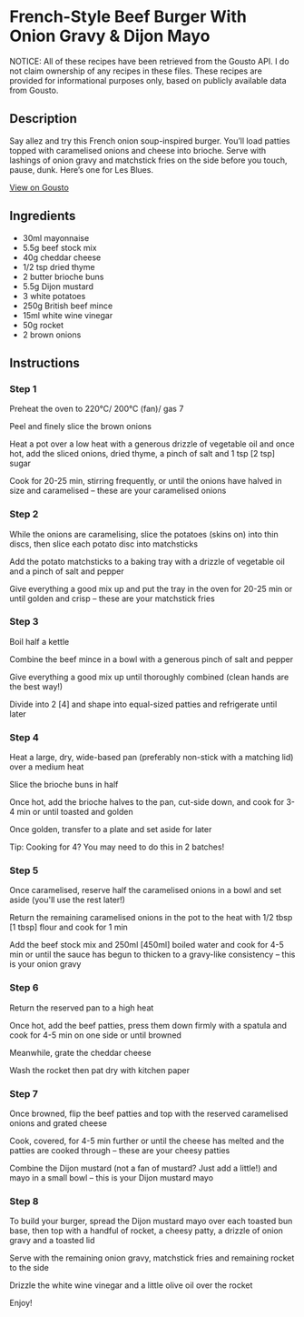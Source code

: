 # French-Style Beef Burger With Onion Gravy & Dijon Mayo

NOTICE: All of these recipes have been retrieved from the Gousto API. I do not claim ownership of any recipes in these files. These recipes are provided for informational purposes only, based on publicly available data from Gousto.

## Description

Say allez and try this French onion soup-inspired burger. You’ll load patties topped with caramelised onions and cheese into brioche. Serve with lashings of onion gravy and matchstick fries on the side before you touch, pause, dunk. Here’s one for Les Blues.

[View on Gousto](https://www.gousto.co.uk/recipes/cookbook/french-onion-beef-burger-with-onion-gravy-dijon-mayo)

## Ingredients

- 30ml mayonnaise
- 5.5g beef stock mix
- 40g cheddar cheese
- 1/2 tsp dried thyme
- 2 butter brioche buns
- 5.5g Dijon mustard
- 3 white potatoes
- 250g British beef mince
- 15ml white wine vinegar
- 50g rocket
- 2 brown onions

## Instructions


### Step 1

Preheat the oven to 220°C/ 200°C (fan)/ gas 7

Peel and finely slice the brown onions

Heat a pot over a low heat with a generous drizzle of vegetable oil and once hot, add the sliced onions, dried thyme, a pinch of salt and 1 tsp <span class="text-danger">[2 tsp]</span> sugar

Cook for 20-25 min, stirring frequently, or until the onions have halved in size and caramelised – these are your caramelised onions


### Step 2

While the onions are caramelising, slice the potatoes (skins on) into thin discs, then slice each potato disc into matchsticks

Add the potato matchsticks to a baking tray with a drizzle of vegetable oil and a pinch of salt and pepper

Give everything a good mix up and put the tray in the oven for 20-25 min or until golden and crisp – these are your matchstick fries


### Step 3

Boil half a kettle

Combine the beef mince in a bowl with a generous pinch of salt and pepper

Give everything a good mix up until thoroughly combined (clean hands are the best way!)

Divide into 2<span class="text-danger"> [4]</span> and shape into equal-sized patties and refrigerate until later


### Step 4

Heat a large, dry, wide-based pan (preferably non-stick with a matching lid) over a medium heat

Slice the brioche buns in half

Once hot, add the brioche halves to the pan, cut-side down, and cook for 3-4 min or until toasted and golden

Once golden, transfer to a plate and set aside for later

Tip: Cooking for 4? You may need to do this in 2 batches!


### Step 5

Once caramelised, reserve half the caramelised onions in a bowl and set aside (you'll use the rest later!)

Return the remaining caramelised onions in the pot to the heat with 1/2 tbsp <span class="text-danger">[1 tbsp] </span>flour and cook for 1 min

Add the beef stock mix and 250ml <span class="text-danger">[450ml]</span> boiled water and cook for 4-5 min or until the sauce has begun to thicken to a gravy-like consistency – this is your onion gravy


### Step 6

Return the reserved pan to a high heat

Once hot, add the beef patties, press them down firmly with a spatula and cook for 4-5 min on one side or until browned

Meanwhile, grate the cheddar cheese

Wash the rocket then pat dry with kitchen paper


### Step 7

Once browned, flip the beef patties and top with the reserved caramelised onions and grated cheese

Cook, covered, for 4-5 min further or until the cheese has melted and the patties are cooked through – these are your cheesy patties

Combine the Dijon mustard (not a fan of mustard? Just add a little!) and mayo in a small bowl – this is your Dijon mustard mayo

### Step 8

To build your burger, spread the Dijon mustard mayo over each toasted bun base,  then top with a handful of rocket, a cheesy patty, a drizzle of onion gravy and a toasted lid

Serve with the remaining onion gravy, matchstick fries and remaining rocket to the side

Drizzle the white wine vinegar and a little olive oil over the rocket

Enjoy!

